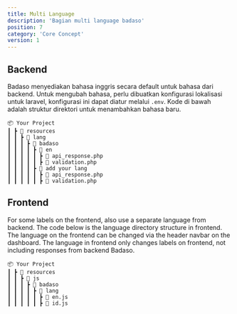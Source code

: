 ```yaml
---
title: Multi Language
description: 'Bagian multi language badaso'
position: 7
category: 'Core Concept'
version: 1
---
```


## Backend

Badaso menyediakan bahasa inggris secara default untuk bahasa dari backend. Untuk mengubah bahasa, perlu dibuatkan konfigurasi lokalisasi untuk laravel, konfigurasi ini dapat diatur melalui `.env`. Kode di bawah adalah struktur direktori untuk menambahkan bahasa baru.

```
📦 Your Project
┃ ┣ 📂 resources
┃ ┃ ┣ 📂 lang
┃ ┃ ┃ ┣ 📂 badaso
┃ ┃ ┃ ┃ ┣ 📂 en
┃ ┃ ┃ ┃ ┃ ┣ 📜 api_response.php
┃ ┃ ┃ ┃ ┃ ┣ 📜 validation.php
┃ ┃ ┃ ┃ ┣ 📂 add your lang
┃ ┃ ┃ ┃ ┃ ┣ 📜 api_response.php
┃ ┃ ┃ ┃ ┃ ┣ 📜 validation.php
```

## Frontend

For some labels on the frontend, also use a separate language from backend. The code below is the language directory structure in frontend. The language on the frontend can be changed via the header navbar on the dashboard. The language in frontend only changes labels on frontend, not including responses from backend Badaso.

```
📦 Your Project
┃ ┣ 📂 resources
┃ ┃ ┣ 📂 js
┃ ┃ ┃ ┣ 📂 badaso
┃ ┃ ┃ ┃ ┣ 📂 lang
┃ ┃ ┃ ┃ ┃ ┣ 📜 en.js
┃ ┃ ┃ ┃ ┃ ┣ 📜 id.js
```
